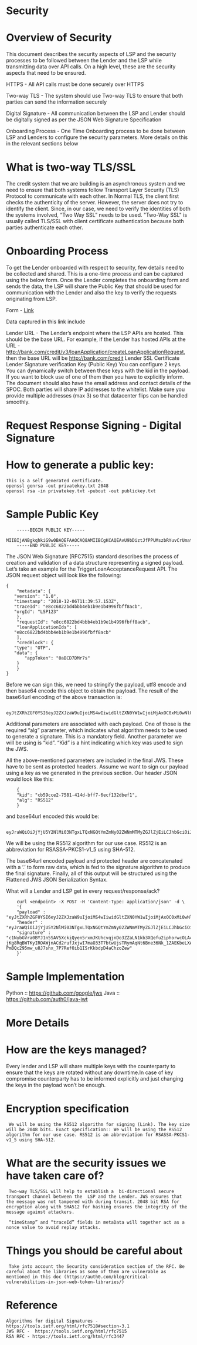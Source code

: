 # Security

# Overview of Security
This document describes the security aspects of LSP and the security processes to be followed between the Lender and the LSP while transmitting data over API calls. On a high level, these are the security aspects that need to be ensured.

 HTTPS - All API calls must be done securely over HTTPS

 Two-way TLS -  The system should use Two-way TLS to ensure that both parties can send the information securely

 Digital Signature - All communication between the LSP and Lender should be digitally signed as per the JSON Web Signature Specification

Onboarding Process  - One Time Onboarding process to be done between LSP and Lenders to configure the security parameters. More details on this in the relevant sections below
# What is two-way TLS/SSL
The credit system that we are building is an asynchronous system and we need to ensure that both systems follow Transport Layer Security (TLS) Protocol to communicate with each other. In Normal TLS, the client first checks the authenticity of the server. However, the server does not try to identify the client. Since, in our case, we need to verify the identities of both the systems involved, “Two Way SSL” needs to be used. "Two-Way SSL" is usually called TLS/SSL with client certificate authentication because both parties authenticate each other.
 
# Onboarding Process
To get the Lender onboarded with respect to security, few details need to be collected and shared. This is a one-time process and can be captured using the below form. Once the Lender completes the onboarding form and sends the data, the LSP will share the Public Key that should be used for communication with the Lender and also the key to verify the requests originating from LSP.

Form - [Link](https://docs.google.com/forms/d/e/1FAIpQLSf6ELx3-KmD72XElvh3WGepvVkwOlWfAouGdtqTZkX3MLgW0w/viewform)

Data captured in this link include

 Lender URL - The Lender’s endpoint where the LSP APIs are hosted. This should be the base URL. For example, if the Lender has hosted APIs at the URL - http://bank.com/credit/v3/loanApplication/createLoanApplicationRequest, then the base URL will be http://bank.com/credit
 Lender SSL Certificate
 Lender Signature verification Key (Public Key)
You can configure 2 keys. You can dynamically switch between these keys with the kid in the payload.  If you want to block use of one of them then you have to explicitly inform.
The document should also have the email address and contact details of the SPOC.
Both parties will share IP addresses to the whitelist. Make sure you provide multiple addresses (max 3) so that datacenter flips can be handled smoothly.
# Request Response Signing - Digital Signature
 # How to generate a public key:
    This is a self generated certificate.
    openssl genrsa -out privatekey.txt 2048 
    openssl rsa -in privatekey.txt -pubout -out publickey.txt


 # Sample Public Key
        -----BEGIN PUBLIC KEY-----
        MIIBIjANBgkqhkiG9w0BAQEFAAOCAQ8AMIIBCgKCAQEAvU9bDiztJfPPUMszbRYuvCrUmatXCEoXFge++SYhAJwql4cW2BYsgltztVSfVsGlQ1C3mj5S5b8td21KbtT8tzwnS+UPlAns0GqMjwmv1qyjirFWZ0naRj5qSMRDIEUGOg+klNnCKaCYwiBII7uk7B/VTVaZtMQKPnrfl+3YynpPqYdFEqv7wipRVFkO6b196PWNgzTMhYq1XDCFEd/YCmD+DHUkMoqu+V6gdc1mI+dbYclTMI02q0LoVaBZ+1mcqFLfHDqrfBr/O/h1iB3zGCAEHLixMOdQsO9lsS1DMui+rhnWf2uji2GxyF8ggBLH8lifKuxSs6l0vajMW/yaQIDAQAB
        -----END PUBLIC KEY-----

The JSON Web Signature (RFC7515) standard describes the process of creation and validation of a data structure representing a signed payload. Let’s take an example for the TriggerLoanAcceptanceRequest API. The JSON request object will look like the following:
        
    {
        "metadata": {
       "version": "1.0",
       "timestamp": "2018-12-06T11:39:57.153Z",
       "traceId": "e8cc6822bd4bbb4eb1b9e1b4996fbff8acb",
       "orgId": "LSP123"
        },
        "requestId": "e8cc6822bd4bbb4eb1b9e1b4996fbff8acb",
        "loanApplicationIds": [
       "e8cc6822bd4bbb4eb1b9e1b4996fbff8acb"
        ],
        "credBlock": {
       "type": "OTP",
       "data": {
           "appToken": "0aBCD7DMr7s"
        }
        }
    }
 
 
Before we can sign this, we need to stringify the payload, utf8 encode and then base64 encode this object to obtain the payload. The result of the base64url encoding of the above transaction is:
        
        eyJtZXRhZGF0YSI6eyJ2ZXJzaW9uIjoiMS4wIiwidGltZXN0YW1wIjoiMjAxOC0xMi0wNlQxMTozOTo1Ny4xNTNaIiwidHJhY2VJZCI6ImU4Y2M2ODIyYmQ0YmJiNGViMWI5ZTFiNDk5NmZiZmY4YWNiIiwib3JnSWQiOiJMU1AxMjMifSwicmVxdWVzdElkIjoiZThjYzY4MjJiZDRiYmI0ZWIxYjllMWI0OTk2ZmJmZjhhY2IiLCJsb2FuQXBwbGljYXRpb25JZHMiOlsiZThjYzY4MjJiZDRiYmI0ZWIxYjllMWI0OTk2ZmJmZjhhY2IiXSwiY3JlZEJsb2NrIjp7InR5cGUiOiJPVFAiLCJkYXRhIjp7ImFwcFRva2VuIjoiMGFCQ0Q3RE1yN3MifX19

Additional parameters are associated with each payload. One of those is the required “alg” parameter, which indicates what algorithm needs to be used to generate a signature. This is a mandatory field. Another parameter we will be using is “kid”. “Kid” is a hint indicating which key was used to sign the JWS. 


All the above-mentioned parameters are included in the final JWS. These have to be sent as protected headers. Assume we want to sign our payload using a key as we generated in the previous section. Our header JSON would look like this:
    
        {
        "kid": "cb59cce2-7581-414d-bff7-6ecf132dbef1",
        "alg": "RS512"
        }
 
and base64url encoded this would be:
    
        eyJraWQiOiJjYjU5Y2NlMi03NTgxLTQxNGQtYmZmNy02ZWNmMTMyZGJlZjEiLCJhbGciOiJSUzUxMiJ9

We will be using the RS512 algorithm for our use case. RS512 is an abbreviation for RSASSA-PKCS1-v1_5 using SHA-512. 

The base64url encoded payload and protected header are concatenated with a ‘.’ to form raw data, which is fed to the signature algorithm to produce the final signature. Finally, all of this output will be structured using the Flattened JWS JSON Serialization Syntax. 
    
What will a Lender and LSP get in every request/response/ack?

        curl <endpoint> -X POST -H 'Content-Type: application/json' -d \
        '{
        "payload" : "eyJtZXRhZGF0YSI6eyJ2ZXJzaW9uIjoiMS4wIiwidGltZXN0YW1wIjoiMjAxOC0xMi0wNlQxMTozOTo1Ny4xNTNaIiwidHJhY2VJZCI6ImU4Y2M2ODIyYmQ0YmJiNGViMWI5ZTFiNDk5NmZiZmY4YWNiIiwib3JnSWQiOiJMU1AxMjMifSwicmVxdWVzdElkIjoiZThjYzY4MjJiZDRiYmI0ZWIxYjllMWI0OTk2ZmJmZjhhY2IiLCJsb2FuQXBwbGljYXRpb25JZHMiOlsiZThjYzY4MjJiZDRiYmI0ZWIxYjllMWI0OTk2ZmJmZjhhY2IiXSwiY3JlZEJsb2NrIjp7InR5cGUiOiJPVFAiLCJkYXRhIjp7ImFwcFRva2VuIjoiMGFCQ0Q3RE1yN3MifX19",
        "header" : "eyJraWQiOiJjYjU5Y2NlMi03NTgxLTQxNGQtYmZmNy02ZWNmMTMyZGJlZjEiLCJhbGciOiJSUzUxMiJ9",
        "signature" : "c1NybGVra0BYJ1n5SAV5XckiQyen5rxmJKUhcvqjnDo3ZZaLN1kb3XQefu2iphorwcOLA4cPX_GVGdMbCOvwOOYnGomNeZ83gpdPUcnioa42Ywjk_-jKg8RqBWTKyIROAWjnACd2rufJxjwI7maO33T7btwUjsTRymAqNt6Bne36Nk_1ZAEKbeLXANzldZAsHGav3nA0E88TAQ_HWf1iQREHxS2Q2ASvfGvtSmORmwsPHAng_8NUEDKvfqwsc5R0lNbMwagsEkILp9gHQbuYHHXv1IcHOKlCNP0H6Z-PmBQc295mw_u8J7shx_7P7RefOib1ISrKkbdpD4aChzoZew"
        }'
 

 
# Sample Implementation
 Python :: https://github.com/google/jws
 Java :: https://github.com/auth0/java-jwt


# More Details
 # How are the keys managed?
   Every lender and LSP will share multiple keys with the counterparty to ensure that the keys are rotated without any downtime.In case of key compromise counterparty has to be informed explicitly and just changing the keys in the payload won’t be enough.

 # Encryption specification
     We will be using the RS512 algorithm for signing (Link). The key size will be 2048 bits. Exact specification:: We will be using the RS512 algorithm for our use case. RS512 is an abbreviation for RSASSA-PKCS1-v1_5 using SHA-512. 


 # What are the security issues we have taken care of?
     Two-way TLS/SSL will help to establish a  bi-directional secure transport channel between the  LSP and the Lender. JWS ensures that the message was not tampered with during transit. 2048 bit RSA for encryption along with SHA512 for hashing ensures the integrity of the message against attackers. 
     
     “timeStamp” and “traceId” fields in metaData will together act as a nonce value to avoid replay attacks. 

 # Things you should be careful about
     Take into account the Security consideration section of the RFC. Be careful about the libraries as some of them are vulnerable as mentioned in this doc (https://auth0.com/blog/critical-vulnerabilities-in-json-web-token-libraries/)



# Reference

    Algorithms for digital Signatures - https://tools.ietf.org/html/rfc7518#section-3.1
    JWS RFC -  https://tools.ietf.org/html/rfc7515
    RSA RFC - https://tools.ietf.org/html/rfc3447
